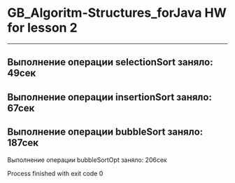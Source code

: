 # GB_Algoritm-Structures_forJava HW for lesson 2


----------------------------------------------------------
Выполнение операции selectionSort заняло: 49сек
----------------------------------------------------------
Выполнение операции insertionSort заняло: 67сек
----------------------------------------------------------
Выполнение операции bubbleSort заняло: 187сек
----------------------------------------------------------
Выполнение операции bubbleSortOpt заняло: 206сек

Process finished with exit code 0